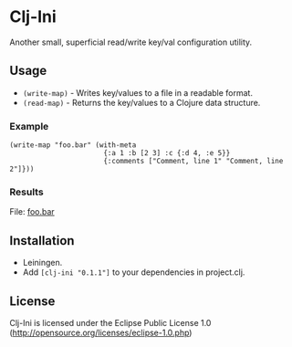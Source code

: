 # Clj-Ini

Another small, superficial read/write key/val configuration utility.

## Usage

* `(write-map)`                  - Writes key/values to a file in a readable format.
* `(read-map)`                   - Returns the key/values to a Clojure data structure.

### Example

    (write-map "foo.bar" (with-meta 
                           {:a 1 :b [2 3] :c {:d 4, :e 5}}
                           {:comments ["Comment, line 1" "Comment, line 2"]}))

### Results

File: [foo.bar](http://github.com/MayDaniel/Clj-Ini/blob/master/foo.bar)

## Installation

- Leiningen.
- Add `[clj-ini "0.1.1"]` to your dependencies in project.clj.

## License

Clj-Ini is licensed under the Eclipse Public License 1.0 (http://opensource.org/licenses/eclipse-1.0.php)

